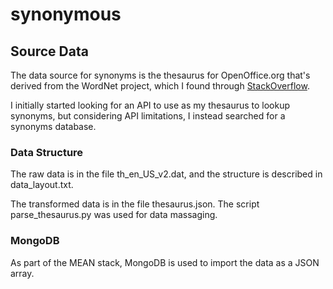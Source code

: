 # synonymous
## Source Data
The data source for synonyms is the thesaurus for OpenOffice.org that's derived from the WordNet project, which I found through [StackOverflow](http://stackoverflow.com/a/4175371/1881379).

I initially started looking for an API to use as my thesaurus to lookup synonyms, but considering API limitations, I instead searched for a synonyms database.
### Data Structure
The raw data is in the file th_en_US_v2.dat, and the structure is described in data_layout.txt.

The transformed data is in the file thesaurus.json. The script parse_thesaurus.py was used for data massaging.
### MongoDB
As part of the MEAN stack, MongoDB is used to import the data as a JSON array.
